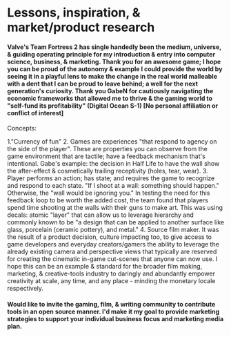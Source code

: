 # Lessons, inspiration, & market/product research

#### Valve's Team Fortress 2 has single handedly been the medium, universe, & guiding operating principle for my introduction & entry into computer science, business, & marketing. Thank you for an awesome game; I hope you can be proud of the autonomy & example I could provide the world by seeing it in a playful lens to make the change in the real world malleable with a dent that I can be proud to leave behind; a well for the next generation's curiosity. Thank you GabeN for cautiously navigating the economic frameworks that allowed me to thrive & the gaming world to "self-fund its profitability" (Digital Ocean S-1) [No personal affiliation or conflict of interest]

Concepts:

1."Currency of fun"
2. Games are experiences "that respond to agency on the side of the player". These are properties you can observe from the game environment that are tactile; have a feedback mechanism that's intentional. Gabe's example: the decision in Half Life to have the wall show the after-effect & cosmetically trailing receptivity (holes, tear, wear).
3. Player performs an action; has state; and requires the game to recognize and respond to each state. "If I shoot at a wall: something should happen." Otherwise, the "wall would be ignoring you." In testing the need for this feedback loop to be worth the added cost, the team found that players spend time shooting at the walls with their guns to make art. This was using decals: atomic "layer" that can allow us to leverage hierarchy and commonly known to be "a design that can be applied to another surface like glass, porcelain (ceramic pottery), and metal."
4. Source film maker. It was the result of a product decision, culture impacting too, to give access to game developers and everyday creators/gamers the ability to leverage the already existing camera and perspective views that typically are reserved for creating the cinematic in-game cut-scenes that anyone can now use. I hope this can be an example & standard for the broader film making, marketing, & creative-tools industry to daringly and abundantly empower creativity at scale, any time, and any place - minding the monetary locale respectively.

#### Would like to invite the gaming, film, & writing community to contribute tools in an open source manner. I'd make it my goal to provide marketing strategies to support your individual business focus and marketing media plan.
